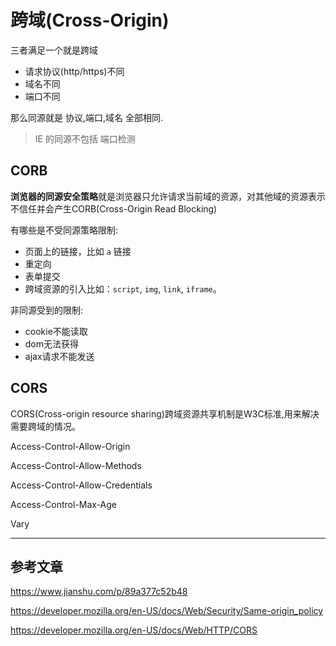# 跨域(Cross-Origin)

三者满足一个就是跨域

- 请求协议(http/https)不同
- 域名不同
- 端口不同

那么同源就是 协议,端口,域名 全部相同.

> IE 的同源不包括 端口检测

## CORB

**浏览器的同源安全策略**就是浏览器只允许请求当前域的资源，对其他域的资源表示不信任并会产生CORB(Cross-Origin Read Blocking)

有哪些是不受同源策略限制:

- 页面上的链接，比如 `a` 链接
- 重定向
- 表单提交
- 跨域资源的引入比如：`script`, `img`, `link`, `iframe`。

非同源受到的限制:

- cookie不能读取 
- dom无法获得
- ajax请求不能发送

## CORS

CORS(Cross-origin resource sharing)跨域资源共享机制是W3C标准,用来解决需要跨域的情况。

Access-Control-Allow-Origin

Access-Control-Allow-Methods

Access-Control-Allow-Credentials

Access-Control-Max-Age

Vary

-----

## 参考文章

https://www.jianshu.com/p/89a377c52b48

https://developer.mozilla.org/en-US/docs/Web/Security/Same-origin_policy

https://developer.mozilla.org/en-US/docs/Web/HTTP/CORS
